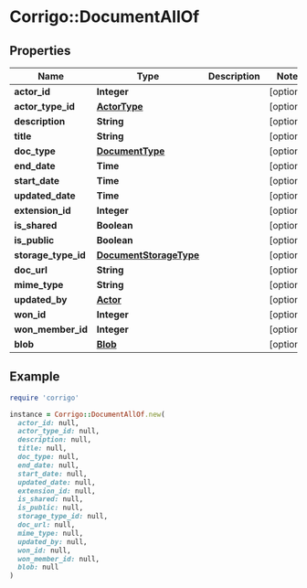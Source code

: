 # Corrigo::DocumentAllOf

## Properties

| Name | Type | Description | Notes |
| ---- | ---- | ----------- | ----- |
| **actor_id** | **Integer** |  | [optional] |
| **actor_type_id** | [**ActorType**](ActorType.md) |  | [optional] |
| **description** | **String** |  | [optional] |
| **title** | **String** |  | [optional] |
| **doc_type** | [**DocumentType**](DocumentType.md) |  | [optional] |
| **end_date** | **Time** |  | [optional] |
| **start_date** | **Time** |  | [optional] |
| **updated_date** | **Time** |  | [optional] |
| **extension_id** | **Integer** |  | [optional] |
| **is_shared** | **Boolean** |  | [optional] |
| **is_public** | **Boolean** |  | [optional] |
| **storage_type_id** | [**DocumentStorageType**](DocumentStorageType.md) |  | [optional] |
| **doc_url** | **String** |  | [optional] |
| **mime_type** | **String** |  | [optional] |
| **updated_by** | [**Actor**](Actor.md) |  | [optional] |
| **won_id** | **Integer** |  | [optional] |
| **won_member_id** | **Integer** |  | [optional] |
| **blob** | [**Blob**](Blob.md) |  | [optional] |

## Example

```ruby
require 'corrigo'

instance = Corrigo::DocumentAllOf.new(
  actor_id: null,
  actor_type_id: null,
  description: null,
  title: null,
  doc_type: null,
  end_date: null,
  start_date: null,
  updated_date: null,
  extension_id: null,
  is_shared: null,
  is_public: null,
  storage_type_id: null,
  doc_url: null,
  mime_type: null,
  updated_by: null,
  won_id: null,
  won_member_id: null,
  blob: null
)
```

